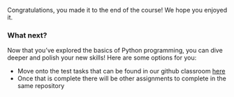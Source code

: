 Congratulations, you made it to the end of the course! We hope you enjoyed it.

### What next?
Now that you’ve explored the basics of Python programming, you can dive deeper and polish your new skills! Here are some options for you:
- Move onto the test tasks that can be found in our github classroom [here](https://classroom.github.com/a/AW8gcqxb)
- Once that is complete there will be other assignments to complete in the same repository
